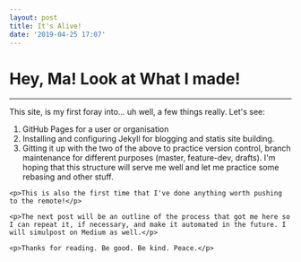 ```yaml
---
layout: post
title: It's Alive!
date: '2019-04-25 17:07'
---
```


<link href="{{ "/assets/css/style.css" | relative_url }}" rel="stylesheet">

<div id="blockOList">
<h1> Hey, Ma! Look at What I made! </h1>
<hr />
This site, is my first foray into... uh well, a few things really. Let's see:
  <ol>
    <li>GitHub Pages for a user or organisation</li>
    <li>Installing and configuring Jekyll for blogging and statis site building.</li>
    <li>Gitting it up with the two of the above to practice version control, branch maintenance for different purposes (master, feature-dev, drafts).  I'm hoping that this structure will serve me well and let me practice some rebasing and other stuff.</li>
  </ol>

    <p>This is also the first time that I've done anything worth pushing to the remote!</p>

    <p>The next post will be an outline of the process that got me here so I can repeat it, if necessary, and make it automated in the future. I will simulpost on Medium as well.</p>

    <p>Thanks for reading. Be good. Be kind. Peace.</p>

</div>
